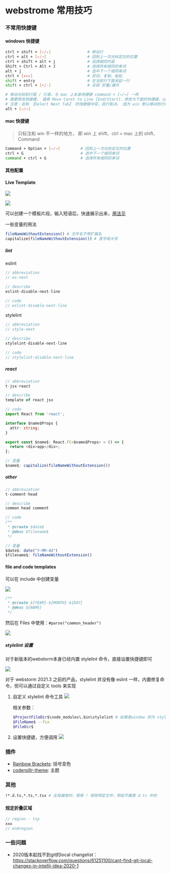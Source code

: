 # webstrome 常用技巧

### 不常用快捷键

#### windows 快捷键

```bash
ctrl + shift + [↑/↓]                # 移动行
ctrl + alt + [←/→]                  # 回到上一次光标定位的位置
ctrl + shift + alt + j              # 选择相同内容
Shift + Ctrl + Alt + J              # 选择所有相同的单词
alt + j                             # 选中下一个相同单词
ctrl + [xcv]                        # 剪切、复制、粘贴
shift + entry                       # 在当前行下面另起一行
shift + ctrl + [+/-]                # 全部 折叠/展开

# 移动光标到行尾 / 行首，与 mac 上本身快捷键 command + [←/→] 一样
# 需要修改快捷键， 搜索 Move Caret to Line [End/Start]，修改为下面的快捷键，以保持和 mac 一致
# 注意：会和 【Select Next Tab】 的快捷键冲突，自行取决。 因为 win 默认移动到行尾行首的快捷键是 【home/end】，这里和 mac 的操作保持一致
alt + [←/→]                 
```

#### mac 快捷键

> 只标注和 win 不一样的地方， 即 win 上 shift、ctrl = mac 上的 shift、Command 

```bash
Command + Option + [←/→]         # 回到上一次光标定位的位置
ctrl + G                         # 选中下一个相同单词
command + ctrl + G               # 选择所有相同的单词
```

#### 其他配置

#### Live Template

![](./webstorm.asset/template1.png)

![](./webstorm.asset/template0.png)

可以创建一个模板片段，输入短语后，快速展示出来，[用法见](https://jetbrains.com.zh.xy2401.com/help/webstorm/template-variables.html)

一些变量的用法

```bash
fileNameWithoutExtension() # 文件名不带扩展名
capitalize(fileNameWithoutExtension()) # 首字母大写
```

##### lint

eslint

```js
// abbreviation
// es-next

// describe
eslint-disable-next-line

// code
// eslint-disable-next-line
```

stylelint

```js
// abbreviation
// style-next

// describe
stylelint-disable-next-line

// code
// stylelint-disable-next-line
```

##### react

```typescript
// abbreviation
t-jsx-react

// describe
template of react jsx

// code
import React from 'react';

interface $name$Props {
  attr: string;
}

export const $name$: React.FC<$name$Props> = () => {
  return <div>app</div>;
};

// 变量
$name$: capitalize(fileNameWithoutExtension())
```

##### other

```js
// abbreviation
t-comment-head

// describe
common head comment

// code
/**
 * @create $date$
 * @desc $filename$
 */

// 变量
$date$: date("Y-MM-dd")
$filename$: fileNameWithoutExtension()
```

#### file and code templates

可以在 include 中创建变量

![](./webstorm.asset/template2.png)

```js
/**
 * @create ${YEAR}-${MONTH}-${DAY}
 * @desc ${NAME}
 */
```

然后在 Files 中使用：`#parse("common_header")`

![](./webstorm.asset/template3.png)

##### stylelint 设置

对于新版本的webstorm本身已经内置 stylelint 命令，直接设置快捷键即可

![](./webstorm.asset/stylelint3.png)

对于 webstorm 2021.3 之前的产品，stylelint 并没有像 eslint 一样，内置修复命令，但可以通过自定义 tools 来实现

1. 自定义 stylelint 命令工具
    ![](./webstorm.asset/stylelint1.png)

    相关参数：

    ```bash
    $ProjectFileDir$\node_modules\.bin\stylelint # 如果是window 则为 stylelint.cmd
    $FileName$ --fix
    $FileDir$
    ```

2. 设置快捷键，方便调用
   ![](./webstorm.asset/stylelint2.png)

### 插件

- [Rainbow Brackets](https://plugins.jetbrains.com/plugin/10080-rainbow-brackets): 括号变色
- [coderpillr-theme](https://plugins.jetbrains.com/plugin/12878-coderpillr-theme): 主题

### 其他

```bash
!*.d.ts,*.ts,*.tsx # 全局搜索时，使用 ! 排除特定文件，例如不搜索 d.ts 中的
```

#### 规定折叠区域

```js
// region - tip
xxx
// endregion
```

### 一些问题

- 2020版本起找不到git的local changelist：<https://stackoverflow.com/questions/61251100/cant-find-git-local-changes-in-intellij-idea-2020-1>
